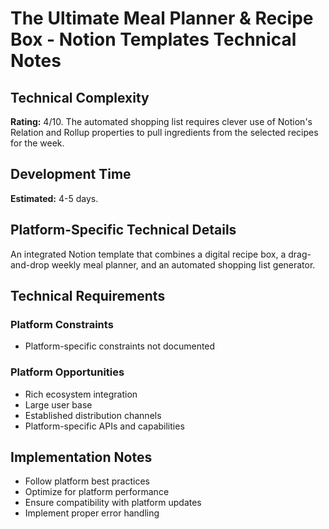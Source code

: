# The Ultimate Meal Planner & Recipe Box - Notion Templates Technical Notes

## Technical Complexity
**Rating:** 4/10. The automated shopping list requires clever use of Notion's Relation and Rollup properties to pull ingredients from the selected recipes for the week.

## Development Time
**Estimated:** 4-5 days.

## Platform-Specific Technical Details
An integrated Notion template that combines a digital recipe box, a drag-and-drop weekly meal planner, and an automated shopping list generator.

## Technical Requirements

### Platform Constraints
- Platform-specific constraints not documented

### Platform Opportunities
- Rich ecosystem integration
- Large user base
- Established distribution channels
- Platform-specific APIs and capabilities

## Implementation Notes
- Follow platform best practices
- Optimize for platform performance
- Ensure compatibility with platform updates
- Implement proper error handling
